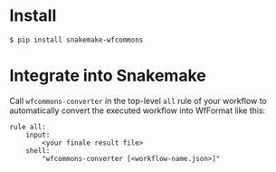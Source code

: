 # Install

```console
$ pip install snakemake-wfcommons
```

# Integrate into Snakemake

Call `wfcommons-converter` in the top-level `all` rule of your workflow to automatically convert the executed workflow into WfFormat like this:

```snakemake
rule all:
    input:
        <your finale result file>
    shell:
        "wfcommons-converter [<workflow-name.json>]"
```
